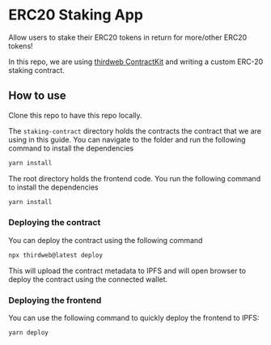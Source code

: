 # ERC20 Staking App

Allow users to stake their ERC20 tokens in return for more/other ERC20 tokens!

In this repo, we are using [thirdweb ContractKit](https://thirdweb.com/contractkit) and writing a custom ERC-20 staking contract.

## How to use

Clone this repo to have this repo locally.

The `staking-contract` directory holds the contracts the contract that we are using in this guide. You can navigate to the folder and run the following command to install the dependencies

```bash
yarn install
```

The root directory holds the frontend code. You run the following command to install the dependencies

```bash
yarn install
```

### Deploying the contract

You can deploy the contract using the following command

```bash
npx thirdweb@latest deploy
```

This will upload the contract metadata to IPFS and will open browser to deploy the contract using the connected wallet.

### Deploying the frontend

You can use the following command to quickly deploy the frontend to IPFS:

```bash
yarn deploy
```
